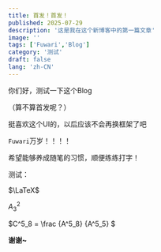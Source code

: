 ```yaml
---
title: 首发！首发！
published: 2025-07-29
description: '这是我在这个新博客中的第一篇文章'
image: ''
tags: ['Fuwari','Blog']
category: '测试'
draft: false 
lang: 'zh-CN'
---
```


你们好，测试一下这个Blog

（算不算首发呢？）

挺喜欢这个UI的，以后应该不会再换框架了吧

`Fuwari`万岁！！！！

希望能够养成随笔的习惯，顺便练练打字！

测试：

$\LaTeX$ 

$A^2_3$

$C^5_8 = \frac {A^5_8} {A^5_5} $

**谢谢~**
